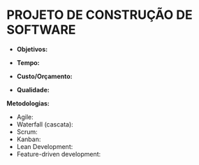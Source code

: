 # PROJETO DE CONSTRUÇÃO DE SOFTWARE

- **Objetivos:**

- **Tempo:**

- **Custo/Orçamento:**

- **Qualidade:**

  

**Metodologias:**

- Agile:
- Waterfall (cascata):
- Scrum:
- Kanban:
- Lean Development:
- Feature-driven development:




